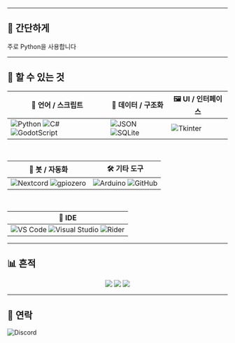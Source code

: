 <!--<p align="center">
  <img src="" width="1000" height="300" style="object-fit: cover;" />
  <br><sub>🎨 Banner generated with AI</sub>
</p><!-->

---

## 🌙 간단하게
주로 Python을 사용합니다

---

## 🧩 할 수 있는 것
| 🧠 언어 / 스크립트 | 📁 데이터 / 구조화 | 🖼️ UI / 인터페이스 |
|------------------|------------------|------------------|
| ![Python](https://img.shields.io/badge/Python-3776AB?style=for-the-badge&logo=python&logoColor=white) ![C#](https://img.shields.io/badge/C%23-239120?style=for-the-badge&logo=c-sharp&logoColor=white) ![GodotScript](https://img.shields.io/badge/GodotScript-478CBF?style=for-the-badge&logo=godot-engine&logoColor=white) | ![JSON](https://img.shields.io/badge/JSON-5E5C5C?style=for-the-badge&logo=json&logoColor=white) ![SQLite](https://img.shields.io/badge/SQLite-003B57?style=for-the-badge&logo=sqlite&logoColor=white) | ![Tkinter](https://img.shields.io/badge/Tkinter-%23121011?style=for-the-badge&logo=python&logoColor=white) |

<br>

| 🤖 봇 / 자동화 | 🛠️ 기타 도구 |
|----------------|--------------------------|
| ![Nextcord](https://img.shields.io/badge/Nextcord-5865F2?style=for-the-badge&logo=discord&logoColor=white) ![gpiozero](https://img.shields.io/badge/gpiozero-558B2F?style=for-the-badge&logo=raspberry-pi&logoColor=white) | ![Arduino](https://img.shields.io/badge/Arduino-00979D?style=for-the-badge&logo=arduino&logoColor=white) ![GitHub](https://img.shields.io/badge/GitHub-181717?style=for-the-badge&logo=github&logoColor=white) |

<br>

| 🧰 IDE |
|--------|
| ![VS Code](https://img.shields.io/badge/VS_Code-007ACC?style=for-the-badge&logo=visual-studio-code&logoColor=white) ![Visual Studio](https://img.shields.io/badge/Visual_Studio-5C2D91?style=for-the-badge&logo=visual-studio&logoColor=white) ![Rider](https://img.shields.io/badge/Rider-000000?style=for-the-badge&logo=rider&logoColor=white) |

---

## 📊 흔적
<p align="center">
  <img src="https://github-readme-stats.vercel.app/api?username=AtiBabo&show_icons=true&theme=transparent&hide_border=true&icon_color=9b9b9b&text_color=cccccc" />
  <img src="https://github-readme-stats.vercel.app/api/top-langs/?username=AtiBabo&layout=compact&theme=transparent&hide_border=true&text_color=cccccc" />
  <img src="https://github-readme-streak-stats.herokuapp.com/?user=AtiBabo&theme=dark&hide_border=true&date_format=M%20j%5B%2C%20Y%5D" />
</p>

---

## 📃 연락
![Discord](https://img.shields.io/badge/Discord-itcomputer-5865F2?style=for-the-badge&logo=discord&logoColor=white)
